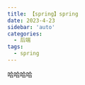 ```yaml
---
title: 【spring】spring
date: 2023-4-23
sidebar: 'auto'
categories:
  - 后端
tags:
  - spring
---
```


哈哈哈哈